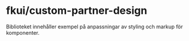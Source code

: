 # fkui/custom-partner-design

Biblioteket innehåller exempel på anpassningar av styling och markup för komponenter.
